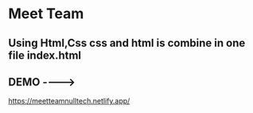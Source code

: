Meet Team
====================

Using Html,Css 
css and html is combine in one file index.html
---------------------

DEMO ---->
---------------------
https://meetteamnulltech.netlify.app/

 
